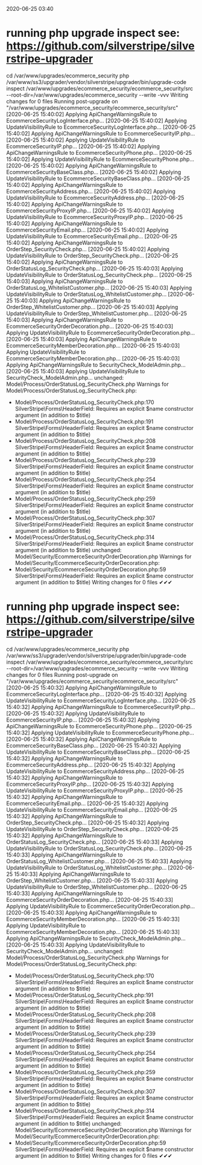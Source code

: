 2020-06-25 03:40

# running php upgrade inspect see: https://github.com/silverstripe/silverstripe-upgrader
cd /var/www/upgrades/ecommerce_security
php /var/www/ss3/upgrader/vendor/silverstripe/upgrader/bin/upgrade-code inspect /var/www/upgrades/ecommerce_security/ecommerce_security/src  --root-dir=/var/www/upgrades/ecommerce_security --write -vvv
Writing changes for 0 files
Running post-upgrade on "/var/www/upgrades/ecommerce_security/ecommerce_security/src"
[2020-06-25 15:40:02] Applying ApiChangeWarningsRule to EcommerceSecurityLogInterface.php...
[2020-06-25 15:40:02] Applying UpdateVisibilityRule to EcommerceSecurityLogInterface.php...
[2020-06-25 15:40:02] Applying ApiChangeWarningsRule to EcommerceSecurityIP.php...
[2020-06-25 15:40:02] Applying UpdateVisibilityRule to EcommerceSecurityIP.php...
[2020-06-25 15:40:02] Applying ApiChangeWarningsRule to EcommerceSecurityPhone.php...
[2020-06-25 15:40:02] Applying UpdateVisibilityRule to EcommerceSecurityPhone.php...
[2020-06-25 15:40:02] Applying ApiChangeWarningsRule to EcommerceSecurityBaseClass.php...
[2020-06-25 15:40:02] Applying UpdateVisibilityRule to EcommerceSecurityBaseClass.php...
[2020-06-25 15:40:02] Applying ApiChangeWarningsRule to EcommerceSecurityAddress.php...
[2020-06-25 15:40:02] Applying UpdateVisibilityRule to EcommerceSecurityAddress.php...
[2020-06-25 15:40:02] Applying ApiChangeWarningsRule to EcommerceSecurityProxyIP.php...
[2020-06-25 15:40:02] Applying UpdateVisibilityRule to EcommerceSecurityProxyIP.php...
[2020-06-25 15:40:02] Applying ApiChangeWarningsRule to EcommerceSecurityEmail.php...
[2020-06-25 15:40:02] Applying UpdateVisibilityRule to EcommerceSecurityEmail.php...
[2020-06-25 15:40:02] Applying ApiChangeWarningsRule to OrderStep_SecurityCheck.php...
[2020-06-25 15:40:02] Applying UpdateVisibilityRule to OrderStep_SecurityCheck.php...
[2020-06-25 15:40:02] Applying ApiChangeWarningsRule to OrderStatusLog_SecurityCheck.php...
[2020-06-25 15:40:03] Applying UpdateVisibilityRule to OrderStatusLog_SecurityCheck.php...
[2020-06-25 15:40:03] Applying ApiChangeWarningsRule to OrderStatusLog_WhitelistCustomer.php...
[2020-06-25 15:40:03] Applying UpdateVisibilityRule to OrderStatusLog_WhitelistCustomer.php...
[2020-06-25 15:40:03] Applying ApiChangeWarningsRule to OrderStep_WhitelistCustomer.php...
[2020-06-25 15:40:03] Applying UpdateVisibilityRule to OrderStep_WhitelistCustomer.php...
[2020-06-25 15:40:03] Applying ApiChangeWarningsRule to EcommerceSecurityOrderDecoration.php...
[2020-06-25 15:40:03] Applying UpdateVisibilityRule to EcommerceSecurityOrderDecoration.php...
[2020-06-25 15:40:03] Applying ApiChangeWarningsRule to EcommerceSecurityMemberDecoration.php...
[2020-06-25 15:40:03] Applying UpdateVisibilityRule to EcommerceSecurityMemberDecoration.php...
[2020-06-25 15:40:03] Applying ApiChangeWarningsRule to SecurityCheck_ModelAdmin.php...
[2020-06-25 15:40:03] Applying UpdateVisibilityRule to SecurityCheck_ModelAdmin.php...
unchanged:	Model/Process/OrderStatusLog_SecurityCheck.php
Warnings for Model/Process/OrderStatusLog_SecurityCheck.php:
 - Model/Process/OrderStatusLog_SecurityCheck.php:170 SilverStripe\Forms\HeaderField: Requires an explicit $name constructor argument (in addition to $title)
 - Model/Process/OrderStatusLog_SecurityCheck.php:191 SilverStripe\Forms\HeaderField: Requires an explicit $name constructor argument (in addition to $title)
 - Model/Process/OrderStatusLog_SecurityCheck.php:208 SilverStripe\Forms\HeaderField: Requires an explicit $name constructor argument (in addition to $title)
 - Model/Process/OrderStatusLog_SecurityCheck.php:239 SilverStripe\Forms\HeaderField: Requires an explicit $name constructor argument (in addition to $title)
 - Model/Process/OrderStatusLog_SecurityCheck.php:254 SilverStripe\Forms\HeaderField: Requires an explicit $name constructor argument (in addition to $title)
 - Model/Process/OrderStatusLog_SecurityCheck.php:259 SilverStripe\Forms\HeaderField: Requires an explicit $name constructor argument (in addition to $title)
 - Model/Process/OrderStatusLog_SecurityCheck.php:307 SilverStripe\Forms\HeaderField: Requires an explicit $name constructor argument (in addition to $title)
 - Model/Process/OrderStatusLog_SecurityCheck.php:314 SilverStripe\Forms\HeaderField: Requires an explicit $name constructor argument (in addition to $title)
unchanged:	Model/Security/EcommerceSecurityOrderDecoration.php
Warnings for Model/Security/EcommerceSecurityOrderDecoration.php:
 - Model/Security/EcommerceSecurityOrderDecoration.php:59 SilverStripe\Forms\HeaderField: Requires an explicit $name constructor argument (in addition to $title)
Writing changes for 0 files
✔✔✔
# running php upgrade inspect see: https://github.com/silverstripe/silverstripe-upgrader
cd /var/www/upgrades/ecommerce_security
php /var/www/ss3/upgrader/vendor/silverstripe/upgrader/bin/upgrade-code inspect /var/www/upgrades/ecommerce_security/ecommerce_security/src  --root-dir=/var/www/upgrades/ecommerce_security --write -vvv
Writing changes for 0 files
Running post-upgrade on "/var/www/upgrades/ecommerce_security/ecommerce_security/src"
[2020-06-25 15:40:32] Applying ApiChangeWarningsRule to EcommerceSecurityLogInterface.php...
[2020-06-25 15:40:32] Applying UpdateVisibilityRule to EcommerceSecurityLogInterface.php...
[2020-06-25 15:40:32] Applying ApiChangeWarningsRule to EcommerceSecurityIP.php...
[2020-06-25 15:40:32] Applying UpdateVisibilityRule to EcommerceSecurityIP.php...
[2020-06-25 15:40:32] Applying ApiChangeWarningsRule to EcommerceSecurityPhone.php...
[2020-06-25 15:40:32] Applying UpdateVisibilityRule to EcommerceSecurityPhone.php...
[2020-06-25 15:40:32] Applying ApiChangeWarningsRule to EcommerceSecurityBaseClass.php...
[2020-06-25 15:40:32] Applying UpdateVisibilityRule to EcommerceSecurityBaseClass.php...
[2020-06-25 15:40:32] Applying ApiChangeWarningsRule to EcommerceSecurityAddress.php...
[2020-06-25 15:40:32] Applying UpdateVisibilityRule to EcommerceSecurityAddress.php...
[2020-06-25 15:40:32] Applying ApiChangeWarningsRule to EcommerceSecurityProxyIP.php...
[2020-06-25 15:40:32] Applying UpdateVisibilityRule to EcommerceSecurityProxyIP.php...
[2020-06-25 15:40:32] Applying ApiChangeWarningsRule to EcommerceSecurityEmail.php...
[2020-06-25 15:40:32] Applying UpdateVisibilityRule to EcommerceSecurityEmail.php...
[2020-06-25 15:40:32] Applying ApiChangeWarningsRule to OrderStep_SecurityCheck.php...
[2020-06-25 15:40:32] Applying UpdateVisibilityRule to OrderStep_SecurityCheck.php...
[2020-06-25 15:40:32] Applying ApiChangeWarningsRule to OrderStatusLog_SecurityCheck.php...
[2020-06-25 15:40:33] Applying UpdateVisibilityRule to OrderStatusLog_SecurityCheck.php...
[2020-06-25 15:40:33] Applying ApiChangeWarningsRule to OrderStatusLog_WhitelistCustomer.php...
[2020-06-25 15:40:33] Applying UpdateVisibilityRule to OrderStatusLog_WhitelistCustomer.php...
[2020-06-25 15:40:33] Applying ApiChangeWarningsRule to OrderStep_WhitelistCustomer.php...
[2020-06-25 15:40:33] Applying UpdateVisibilityRule to OrderStep_WhitelistCustomer.php...
[2020-06-25 15:40:33] Applying ApiChangeWarningsRule to EcommerceSecurityOrderDecoration.php...
[2020-06-25 15:40:33] Applying UpdateVisibilityRule to EcommerceSecurityOrderDecoration.php...
[2020-06-25 15:40:33] Applying ApiChangeWarningsRule to EcommerceSecurityMemberDecoration.php...
[2020-06-25 15:40:33] Applying UpdateVisibilityRule to EcommerceSecurityMemberDecoration.php...
[2020-06-25 15:40:33] Applying ApiChangeWarningsRule to SecurityCheck_ModelAdmin.php...
[2020-06-25 15:40:33] Applying UpdateVisibilityRule to SecurityCheck_ModelAdmin.php...
unchanged:	Model/Process/OrderStatusLog_SecurityCheck.php
Warnings for Model/Process/OrderStatusLog_SecurityCheck.php:
 - Model/Process/OrderStatusLog_SecurityCheck.php:170 SilverStripe\Forms\HeaderField: Requires an explicit $name constructor argument (in addition to $title)
 - Model/Process/OrderStatusLog_SecurityCheck.php:191 SilverStripe\Forms\HeaderField: Requires an explicit $name constructor argument (in addition to $title)
 - Model/Process/OrderStatusLog_SecurityCheck.php:208 SilverStripe\Forms\HeaderField: Requires an explicit $name constructor argument (in addition to $title)
 - Model/Process/OrderStatusLog_SecurityCheck.php:239 SilverStripe\Forms\HeaderField: Requires an explicit $name constructor argument (in addition to $title)
 - Model/Process/OrderStatusLog_SecurityCheck.php:254 SilverStripe\Forms\HeaderField: Requires an explicit $name constructor argument (in addition to $title)
 - Model/Process/OrderStatusLog_SecurityCheck.php:259 SilverStripe\Forms\HeaderField: Requires an explicit $name constructor argument (in addition to $title)
 - Model/Process/OrderStatusLog_SecurityCheck.php:307 SilverStripe\Forms\HeaderField: Requires an explicit $name constructor argument (in addition to $title)
 - Model/Process/OrderStatusLog_SecurityCheck.php:314 SilverStripe\Forms\HeaderField: Requires an explicit $name constructor argument (in addition to $title)
unchanged:	Model/Security/EcommerceSecurityOrderDecoration.php
Warnings for Model/Security/EcommerceSecurityOrderDecoration.php:
 - Model/Security/EcommerceSecurityOrderDecoration.php:59 SilverStripe\Forms\HeaderField: Requires an explicit $name constructor argument (in addition to $title)
Writing changes for 0 files
✔✔✔